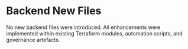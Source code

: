 # Backend New Files

No new backend files were introduced. All enhancements were implemented within existing Terraform modules, automation scripts, and governance artefacts.
